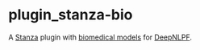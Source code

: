 # plugin_stanza-bio
A [Stanza][stanza] plugin with [biomedical models][stanza-bio] for [DeepNLPF][deepnlpf].

[stanza]: https://stanfordnlp.github.io/stanza/
[stanza-bio]: https://stanfordnlp.github.io/stanza/biomed.html
[deepnlpf]: https://github.com/deepnlpf/deepnlpf

